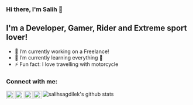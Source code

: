 ### Hi there, I'm Salih 👋

## I'm a Developer, Gamer, Rider and Extreme sport lover!
- 🔭 I’m currently working on a Freelance!
- 🌱 I’m currently learning everything 🤣
- ⚡ Fun fact: I love travelling with motorcycle

### Connect with me:
[<img align="left" alt="salihsagdilek | YouTube" width="22px" src="https://cdn.jsdelivr.net/npm/simple-icons@v3/icons/youtube.svg" />][youtube]
[<img align="left" alt="salihsagdilek | Twitter" width="22px" src="https://cdn.jsdelivr.net/npm/simple-icons@v3/icons/twitter.svg" />][twitter]
[<img align="left" alt="salihsagdilek | LinkedIn" width="22px" src="https://cdn.jsdelivr.net/npm/simple-icons@v3/icons/linkedin.svg" />][linkedin]
[<img align="left" alt="salihsagdilek | Instagram" width="22px" src="https://cdn.jsdelivr.net/npm/simple-icons@v3/icons/instagram.svg" />][instagram]


![salihsagdilek's github stats](https://github-readme-stats.vercel.app/api?username=salihsagdilek&count_private=true&show_icons=true)


[twitter]: https://twitter.com/salihsagdilek
[youtube]: https://www.youtube.com/channel/UCb0MTmFU1uAzaXrgjSZkwJw
[instagram]: https://instagram.com/salihsagdilek
[linkedin]: https://linkedin.com/in/salihsagdilek
